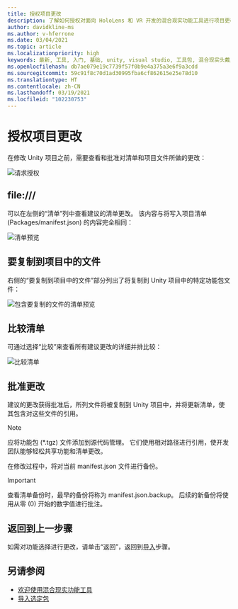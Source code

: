 ```yaml
---
title: 授权项目更改
description: 了解如何授权对面向 HoloLens 和 VR 开发的混合现实功能工具进行项目更改。
author: davidkline-ms
ms.author: v-hferrone
ms.date: 03/04/2021
ms.topic: article
ms.localizationpriority: high
keywords: 最新, 工具, 入门, 基础, unity, visual studio, 工具包, 混合现实头戴显示设备, windows 混合现实头戴显示设备, 虚拟现实头戴显示设备, 安装, Windows, HoloLens, 仿真器, unreal, openxr
ms.openlocfilehash: db7ae079e19c7739f57f0b9e4a375a3e6f9a3cdd
ms.sourcegitcommit: 59c91f8c70d1ad30995fba6cf862615e25e78d10
ms.translationtype: HT
ms.contentlocale: zh-CN
ms.lasthandoff: 03/19/2021
ms.locfileid: "102230753"
---
```

# <a name="authorizing-project-changes"></a>授权项目更改

在修改 Unity 项目之前，需要查看和批准对清单和项目文件所做的更改：

![请求授权](images/FeatureToolApprovalRequest.png)

## <a name="manifest"></a>file:///

可以在左侧的“清单”列中查看建议的清单更改。 该内容与将写入项目清单 (Packages/manifest.json) 的内容完全相同：

![清单预览](images/ManifestPreview.png)

## <a name="files-to-be-copied-into-the-project"></a>要复制到项目中的文件

右侧的“要复制到项目中的文件”部分列出了将复制到 Unity 项目中的特定功能包文件：

![包含要复制的文件的清单预览](images/FilesToCopy.png)

## <a name="compare-manifests"></a>比较清单

可通过选择“比较”来查看所有建议更改的详细并排比较：

![比较清单](images/FeatureToolCompareManifest.png)

## <a name="approving-changes"></a>批准更改

建议的更改获得批准后，所列文件将被复制到 Unity 项目中，并将更新清单，使其包含对这些文件的引用。

> [!NOTE]
> 应将功能包 (*.tgz) 文件添加到源代码管理。 它们使用相对路径进行引用，使开发团队能够轻松共享功能和清单更改。

 在修改过程中，将对当前 manifest.json 文件进行备份。

> [!IMPORTANT]
> 查看清单备份时，最早的备份将称为 manifest.json.backup。 后续的新备份将使用从零 (0) 开始的数字值进行批注。

## <a name="going-back-to-the-previous-step"></a>返回到上一步骤

如需对功能选择进行更改，请单击“返回”，返回到[导入](importing-features.md)步骤。

## <a name="see-also"></a>另请参阅

- [欢迎使用混合现实功能工具](welcome-to-mr-feature-tool.md)
- [导入选定包](importing-features.md)
